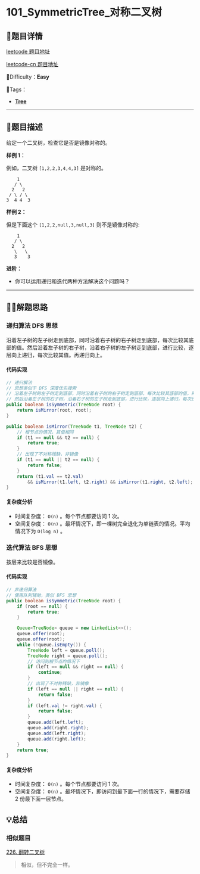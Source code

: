 

# 101_SymmetricTree_对称二叉树

## 📌题目详情

[leetcode 题目地址](https://leetcode.com/problems/symmetric-tree/)

[leetcode-cn 题目地址](https://leetcode-cn.com/problems/symmetric-tree/)

📗Difficulty：**Easy**	

🎯Tags：

+ **[Tree](https://leetcode-cn.com/tag/tree/)**



---

## 📃题目描述

给定一个二叉树，检查它是否是镜像对称的。



**样例 1：**

例如，二叉树 `[1,2,2,3,4,4,3]` 是对称的。

```
	1
   / \
  2   2
 / \ / \
3  4 4  3
```



**样例 2：**

但是下面这个 `[1,2,2,null,3,null,3]` 则不是镜像对称的:

```
 	1
   / \
  2   2
   \   \
   3    3
```



**进阶：**

+ 你可以运用递归和迭代两种方法解决这个问题吗？



****

## 🏹🎯解题思路

### 递归算法 DFS 思想

沿着左子树的左子树走到底部，同时沿着右子树的右子树走到底部，每次比较其底部的值。然后沿着左子树的右子树，沿着右子树的左子树走到底部，进行比较，逐层向上递归，每次比较其值。再递归向上。



#### 代码实现

```java
// 递归解法
// 思想类似于 DFS 深度优先搜索
// 沿着左子树的左子树走到底部，同时沿着右子树的右子树走到底部，每次比较其底部的值，再递归向上。
// 然后沿着左子树的右子树，沿着右子树的左子树走到底部，进行比较，逐层向上递归，每次比较其值。
public boolean isSymmetric(TreeNode root) {
    return isMirror(root, root);
}

public boolean isMirror(TreeNode t1, TreeNode t2) {
    // 根节点的情况，其值相同
    if (t1 == null && t2 == null) {
        return true;
    }
    // 出现了不对称残缺，非镜像
    if (t1 == null || t2 == null) {
        return false;
    }
    return (t1.val == t2.val)
        && isMirror(t1.left, t2.right) && isMirror(t1.right, t2.left);
}
```



#### 复杂度分析

+ 时间复杂度： `O(n)` 。每个节点都要访问 1 次。
+ 空间复杂度： `O(n)` 。最坏情况下，即一棵树完全退化为单链表的情况。平均情况下为 `O(log n)` 。



### 迭代算法 BFS 思想

按层来比较是否镜像。



#### 代码实现

```java
// 非递归算法
// 使用队列辅助，类似 BFS 思想
public boolean isSymmetric(TreeNode root) {
    if (root == null) {
        return true;
    }

    Queue<TreeNode> queue = new LinkedList<>();
    queue.offer(root);
    queue.offer(root);
    while (!queue.isEmpty()) {
        TreeNode left = queue.poll();
        TreeNode right = queue.poll();
        // 访问到根节点的情况下
        if (left == null && right == null) {
            continue;
        }
        // 出现了不对称残缺，非镜像
        if (left == null || right == null) {
            return false;
        }
        if (left.val != right.val) {
            return false;
        }
        queue.add(left.left);
        queue.add(right.right);
        queue.add(left.right);
        queue.add(right.left);
    }
    return true;
}
```



#### 复杂度分析

+ 时间复杂度： `O(n)` 。每个节点都要访问 1 次。
+ 空间复杂度： `O(n)` 。最坏情况下，即访问到最下面一行的情况下，需要存储 2 份最下面一层节点。



## 💡总结

### 相似题目

[226. 翻转二叉树](https://leetcode-cn.com/problems/invert-binary-tree/)

> 相似，但不完全一样。



